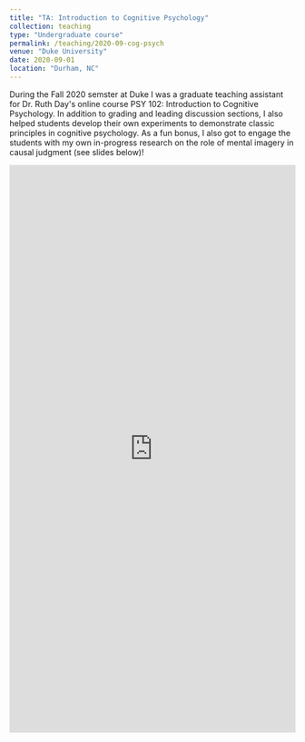 ```yaml
---
title: "TA: Introduction to Cognitive Psychology"
collection: teaching
type: "Undergraduate course"
permalink: /teaching/2020-09-cog-psych
venue: "Duke University"
date: 2020-09-01
location: "Durham, NC"
---
```


During the Fall 2020 semster at Duke I was a graduate teaching
assistant for Dr. Ruth Day's online course PSY 102: Introduction to
Cognitive Psychology.  In addition to grading and leading discussion
sections, I also helped students develop their own experiments to
demonstrate classic principles in cognitive psychology. As a fun
bonus, I also got to engage the students with my own in-progress
research on the role of mental imagery in causal judgment (see slides
below)!

<iframe src="https://docs.google.com/gview?url=https://github.com/kevingoneill/kevingoneill.github.io/raw/master/images/reasoning-imagery.pdf&embedded=true" style="margin: auto; width: 100%;" height="1000" frameborder="0" >
</iframe>
